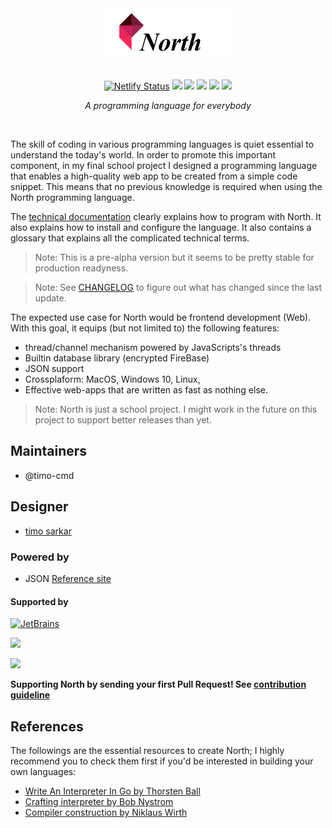 <div align="center">
  <a href="https://north-lang.github.io" target="_blank"><img src="https://raw.githubusercontent.com/timo-cmd/clarence/master/northyyy.png" alt="N O R T H  -  L A N G" style="max-width:100%; margin: 0 auto;" width="200" height="80">
 </a>
  <br></br>
  
  [![Netlify Status](https://api.netlify.com/api/v1/badges/7f7be795-6fee-4a39-9441-48a358bf3cf5/deploy-status)](https://app.netlify.com/sites/ecstatic-spence-671906/deploys)
![](https://img.shields.io/badge/build-passing-brightgreen)
![](https://img.shields.io/badge/circleci-passing-brightgreen)
![](https://img.shields.io/badge/Self--host-passing-dodgerblue)
![](https://img.shields.io/badge/language-north-blueviolet)
![](https://img.shields.io/badge/86-ScoreMe-ff69b4)
  
  <em>A programming language for everybody</em>

</div>

<br>

The skill of coding in various programming languages is quiet essential to understand the today's world. In order to promote this important component, in my final school project I designed a programming language that enables a high-quality web app to be created from a simple code snippet. This means that no previous knowledge is required when using the North programming language. 

The <a href="">technical documentation</a> clearly explains how to program with North. It also explains how to install and configure the language. It also contains a glossary that explains all the complicated technical terms.

> Note: This is a pre-alpha version but it seems to be pretty stable for production readyness.

> Note: See <a href="https://github.com/north-lang/north-ndk/blob/master/CHANGELOG/CHANGELOG.md">CHANGELOG</a> to figure out what has changed since the last update. 

The expected use case for North would be frontend development (Web). With this goal, it equips (but not limited to) the following features:

- thread/channel mechanism powered by JavaScripts's threads
- Builtin database library (encrypted FireBase)
- JSON support
- Crossplaform: MacOS, Windows 10, Linux, 
- Effective web-apps that are written as fast as nothing else.

> Note: North is just a school project. I might work in the future on this project to support better releases than yet.

## Maintainers

- @timo-cmd

## Designer
- [timo sarkar](https://github.com/timo-cmd)


### Powered by

* JSON [Reference site](https://www.json.org/json-en.html)

#### Supported by 

[![JetBrains](https://d3nmt5vlzunoa1.cloudfront.net/wp-content/uploads/2015/12/JetBrains_Drive_to_develop.png)](https://www.jetbrains.com/?_ga=2.85138393.1173362852.1588427081-1506939487.1580310207)

<img src="https://res.cloudinary.com/practicaldev/image/fetch/s--2FOnSSHP--/c_imagga_scale,f_auto,fl_progressive,h_420,q_auto,w_1000/https://thepracticaldev.s3.amazonaws.com/i/7pryn9ls88giuc9m8cau.png" height="350"></img>

<img src="https://lh3.googleusercontent.com/proxy/RYnbAI10ylNRTEmI3_twswEYICV6yMmzhGElsyR7AdiPavX4U1MZ1qpQx7am9Tj-BvV8T9sZ2upQZtetNkh2SDxKoTYV2PDQii-H1X8" height="450"></img>

**Supporting North by sending your first Pull Request! See [contribution guideline]()**


## References

The followings are the essential resources to create North; I highly recommend you to check them first if you'd be interested in building your own languages:

- [Write An Interpreter In Go by Thorsten Ball](https://interpreterbook.com)
- [Crafting interpreter by Bob Nystrom](https://craftinginterpreters.com/)
- [Compiler construction by Niklaus Wirth](https://inf.ethz.ch/personal/wirth/CompilerConstruction/index.html)


